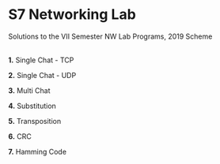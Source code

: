 # S7 Networking Lab

Solutions to the VII Semester NW Lab Programs, 2019 Scheme <br /><br />

**1.** Single Chat - TCP <br />

**2.** Single Chat - UDP <br />

**3.** Multi Chat <br />

**4.** Substitution <br />

**5.** Transposition <br />

**6.** CRC <br />

**7.** Hamming Code <br />
